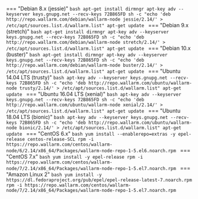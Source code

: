 === "Debian 8.x (jessie)"
    ```bash
    apt-get install dirmngr
    apt-key adv --keyserver keys.gnupg.net --recv-keys 72B865FD
    sh -c "echo 'deb http://repo.wallarm.com/debian/wallarm-node jessie/2.14/' > /etc/apt/sources.list.d/wallarm.list"
    apt-get update
    ```
=== "Debian 9.x (stretch)"
    ```bash
    apt-get install dirmngr
    apt-key adv --keyserver keys.gnupg.net --recv-keys 72B865FD
    sh -c "echo 'deb http://repo.wallarm.com/debian/wallarm-node stretch/2.14/' > /etc/apt/sources.list.d/wallarm.list"
    apt-get update
    ```
=== "Debian 10.x (buster)"
    ```bash
    apt-get install dirmngr
    apt-key adv --keyserver keys.gnupg.net --recv-keys 72B865FD
    sh -c "echo 'deb http://repo.wallarm.com/debian/wallarm-node buster/2.14/' > /etc/apt/sources.list.d/wallarm.list"
    apt-get update
    ```
=== "Ubuntu 14.04 LTS (trusty)"
    ```bash
    apt-key adv --keyserver keys.gnupg.net --recv-keys 72B865FD
    sh -c "echo 'deb http://repo.wallarm.com/ubuntu/wallarm-node trusty/2.14/' > /etc/apt/sources.list.d/wallarm.list"
    apt-get update
    ```
=== "Ubuntu 16.04 LTS (xenial)"
    ```bash
    apt-key adv --keyserver keys.gnupg.net --recv-keys 72B865FD
    sh -c "echo 'deb http://repo.wallarm.com/ubuntu/wallarm-node xenial/2.14/' > /etc/apt/sources.list.d/wallarm.list"
    apt-get update
    ```
=== "Ubuntu 18.04 LTS (bionic)"
    ```bash
    apt-key adv --keyserver keys.gnupg.net --recv-keys 72B865FD
    sh -c "echo 'deb http://repo.wallarm.com/ubuntu/wallarm-node bionic/2.14/' > /etc/apt/sources.list.d/wallarm.list"
    apt-get update
    ```
=== "CentOS 6.x"
    ```bash
    yum install --enablerepo=extras -y epel-release centos-release-SCL
    rpm -i https://repo.wallarm.com/centos/wallarm-node/6/2.14/x86_64/Packages/wallarm-node-repo-1-5.el6.noarch.rpm
    ```
=== "CentOS 7.x"
    ```bash
    yum install -y epel-release
    rpm -i https://repo.wallarm.com/centos/wallarm-node/7/2.14/x86_64/Packages/wallarm-node-repo-1-5.el7.noarch.rpm
    ```
=== "Amazon Linux 2"
    ```bash
    yum install -y https://dl.fedoraproject.org/pub/epel/epel-release-latest-7.noarch.rpm
    rpm -i https://repo.wallarm.com/centos/wallarm-node/7/2.14/x86_64/Packages/wallarm-node-repo-1-5.el7.noarch.rpm
    ```